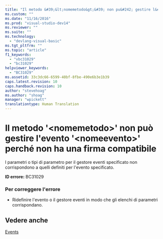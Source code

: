 ```yaml
---
title: "Il metodo &#39;&lt;nomemetodo&gt;&#39; non pu&#242; gestire l&#39;evento &#39;&lt;nomeevento&gt;&#39; perch&#233; non ha una firma compatibile | Microsoft Docs"
ms.custom: ""
ms.date: "11/16/2016"
ms.prod: "visual-studio-dev14"
ms.reviewer: ""
ms.suite: ""
ms.technology: 
  - "devlang-visual-basic"
ms.tgt_pltfrm: ""
ms.topic: "article"
f1_keywords: 
  - "vbc31029"
  - "bc31029"
helpviewer_keywords: 
  - "BC31029"
ms.assetid: 33c3dc66-6599-40bf-8fbe-490e6b3e1b39
caps.latest.revision: 10
caps.handback.revision: 10
author: "stevehoag"
ms.author: "shoag"
manager: "wpickett"
translationtype: Human Translation
---
```

# Il metodo &#39;&lt;nomemetodo&gt;&#39; non pu&#242; gestire l&#39;evento &#39;&lt;nomeevento&gt;&#39; perch&#233; non ha una firma compatibile
I parametri o tipi di parametro per il gestore eventi specificato non corrispondono a quelli definiti per l'evento specificato.  
  
 **ID errore:** BC31029  
  
### Per correggere l'errore  
  
-   Ridefinire l'evento o il gestore eventi in modo che gli elenchi di parametri corrispondano.  
  
## Vedere anche  
 [Events](../../visual-basic/programming-guide/language-features/events/events.md)